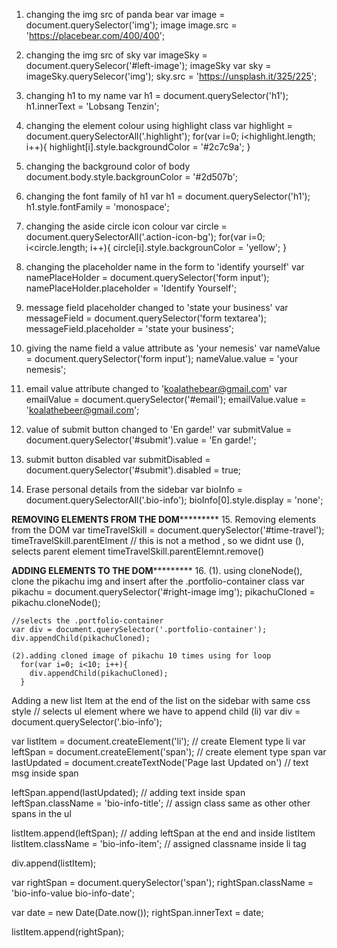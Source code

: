 1. changing the img src of panda bear
   var image = document.querySelector('img');
   image
   image.src = 'https://placebear.com/400/400';

2. changing the img src of sky
   var imageSky = document.querySelecor('#left-image');
   imageSky
   var sky = imageSky.querySelecor('img');
   sky.src = 'https://unsplash.it/325/225';
3. changing h1 to my name
    var h1 = document.querySelector('h1');
    h1.innerText = 'Lobsang Tenzin';

4. changing the element colour using highlight class
   var highlight = document.querySelectorAll('.highlight');
   for(var i=0; i<highlight.length; i++){
     highlight[i].style.backgroundColor = '#2c7c9a';
   }


5. changing the background color of body
   document.body.style.backgrounColor = '#2d507b';

6. changing the font family of h1
   var h1 = document.querySelector('h1');
   h1.style.fontFamily = 'monospace';

7. changing the aside circle icon colour
   var circle = document.querySelectorAll('.action-icon-bg');
   for(var i=0; i<circle.length; i++){
     circle[i].style.backgrounColor = 'yellow';
   }

8. changing the placeholder name in the form to 'identify yourself'
   var namePlaceHolder = document.querySelector('form input');
   namePlaceHolder.placeholder = 'Identify Yourself';

9. message field placeholder changed to 'state your business'
   var messageField = document.querySelector('form textarea');
   messageField.placeholder = 'state your business';

10. giving the name field a value attribute as 'your nemesis'
    var nameValue = document.querySelector('form input');
    nameValue.value = 'your nemesis';

11. email value attribute changed to 'koalathebear@gmail.com'
    var emailValue = document.querySelector('#email');
    emailValue.value = 'koalathebeer@gmail.com';

12. value of submit button changed to 'En garde!'
    var submitValue = document.querySelector('#submit').value = 'En garde!';

13. submit button disabled
    var submitDisabled = document.querySelector('#submit').disabled = true;

14. Erase personal details from the sidebar
    var bioInfo = document.querySelectorAll('.bio-info');
    bioInfo[0].style.display = 'none';

**REMOVING ELEMENTS FROM THE DOM***********
15. Removing elements from the DOM
    var timeTravelSkill = document.querySelector('#time-travel');
    timeTravelSkill.parentElment    // this is not a method , so we didnt use (), selects parent element
    timeTravelSkill.parentElemnt.remove()

**ADDING ELEMENTS TO THE DOM***********
16. (1). using cloneNode(), clone the pikachu img and insert after the .portfolio-container class
    var pikachu = document.querySelector('#right-image img');
    pikachuCloned = pikachu.cloneNode();

    //selects the .portfolio-container
    var div = document.querySelector('.portfolio-container');
    div.appendChild(pikachuCloned);

    (2).adding cloned image of pikachu 10 times using for loop
      for(var i=0; i<10; i++){
        div.appendChild(pikachuCloned);
      }

Adding a new list Item at the end of the list on the sidebar with same css style
// selects ul element where we have to append child (li)
var div = document.querySelector('.bio-info');   

var listItem = document.createElement('li');  // create Element type li
var leftSpan = document.createElement('span'); // create element type span
var lastUpdated = document.createTextNode('Page last Updated on')  // text msg inside span

leftSpan.append(lastUpdated);     // adding text inside span
leftSpan.className = 'bio-info-title';  // assign class same as other other spans in the ul

listItem.append(leftSpan);   // adding leftSpan at the end and inside listItem
listItem.className = 'bio-info-item';  // assigned classname inside li tag

div.append(listItem);

var rightSpan = document.querySelector('span');
rightSpan.className = 'bio-info-value bio-info-date';

var date = new Date(Date.now());
rightSpan.innerText = date;

listItem.append(rightSpan);
